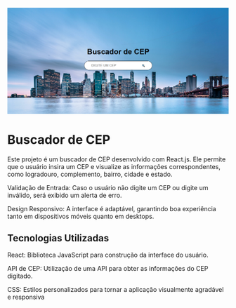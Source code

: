 ![Buscador de CEP](src/imagem/buscador-de-ceps.png)

# Buscador de CEP

Este projeto é um buscador de CEP desenvolvido com React.js. Ele permite que o usuário insira um CEP e visualize as informações correspondentes, como logradouro, complemento, bairro, cidade e estado.

Validação de Entrada: Caso o usuário não digite um CEP ou digite um inválido, será exibido um alerta de erro.

Design Responsivo: A interface é adaptável, garantindo boa experiência tanto em dispositivos móveis quanto em desktops.

## Tecnologias Utilizadas

React: Biblioteca JavaScript para construção da interface do usuário.

API de CEP: Utilização de uma API para obter as informações do CEP digitado.

CSS: Estilos personalizados para tornar a aplicação visualmente agradável e responsiva